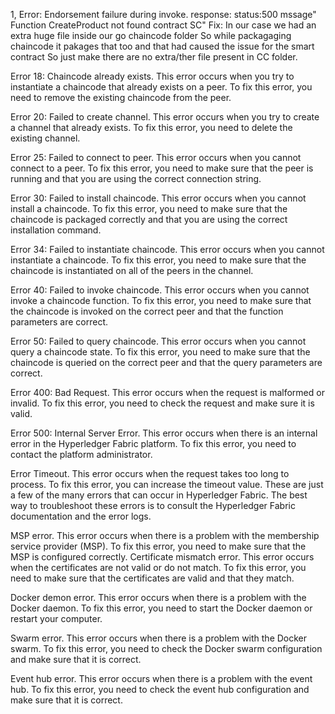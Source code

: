 1, Error: Endorsement failure during invoke. response: status:500 mssage" Function CreateProduct not found contract SC"
Fix: In our case we had an extra huge file inside  our go chaincode folder So while packagaging chaincode it pakages that too and that had 
caused the issue for the smart contract
So just make there are no extra/ther file present in CC folder.

Error 18: Chaincode already exists. This error occurs when you try to instantiate a chaincode that already exists on a peer. To fix this error, you need to remove the existing chaincode from the peer.

Error 20: Failed to create channel. This error occurs when you try to create a channel that already exists. To fix this error, you need to delete the existing channel.

Error 25: Failed to connect to peer. This error occurs when you cannot connect to a peer. To fix this error, you need to make sure that the peer is running and that you are using the correct connection string.

Error 30: Failed to install chaincode. This error occurs when you cannot install a chaincode. To fix this error, you need to make sure that the chaincode is packaged correctly and that you are using the correct installation command.

Error 34: Failed to instantiate chaincode. This error occurs when you cannot instantiate a chaincode. To fix this error, you need to make sure that the chaincode is instantiated on all of the peers in the channel.

Error 40: Failed to invoke chaincode. This error occurs when you cannot invoke a chaincode function. To fix this error, you need to make sure that the chaincode is invoked on the correct peer and that the function parameters are correct.

Error 50: Failed to query chaincode. This error occurs when you cannot query a chaincode state. To fix this error, you need to make sure that the chaincode is queried on the correct peer and that the query parameters are correct.

Error 400: Bad Request. This error occurs when the request is malformed or invalid. To fix this error, you need to check the request and make sure it is valid.

Error 500: Internal Server Error. This error occurs when there is an internal error in the Hyperledger Fabric platform. To fix this error, you need to contact the platform administrator.

Error Timeout. This error occurs when the request takes too long to process. To fix this error, you can increase the timeout value.
These are just a few of the many errors that can occur in Hyperledger Fabric. The best way to troubleshoot these errors is to consult the Hyperledger Fabric documentation and the error logs.

MSP error. This error occurs when there is a problem with the membership service provider (MSP). To fix this error, you need to make sure that the MSP is configured correctly.
Certificate mismatch error. This error occurs when the certificates are not valid or do not match. To fix this error, you need to make sure that the certificates are valid and that they match.

Docker demon error. This error occurs when there is a problem with the Docker daemon. To fix this error, you need to start the Docker daemon or restart your computer.

Swarm error. This error occurs when there is a problem with the Docker swarm. To fix this error, you need to check the Docker swarm configuration and make sure that it is correct.

Event hub error. This error occurs when there is a problem with the event hub. To fix this error, you need to check the event hub configuration and make sure that it is correct.

